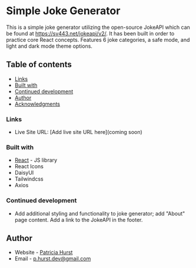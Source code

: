 # Simple Joke Generator

This is a simple joke generator utilizing the open-source JokeAPI which can be found at https://sv443.net/jokeapi/v2/. It has been built in order to practice core React concepts. Features 6 joke categories, a safe mode, and light and dark mode theme options.

## Table of contents

- [Links](#links)
- [Built with](#built-with)
- [Continued development](#continued-development)
- [Author](#author)
- [Acknowledgments](#acknowledgments)

### Links

- Live Site URL: [Add live site URL here](coming soon)

### Built with

- [React](https://reactjs.org/) - JS library
- React Icons
- DaisyUI
- Tailwindcss
- Axios

### Continued development

- Add additional styling and functionality to joke generator; add "About" page content. Add a link to the JokeAPI in the footer.

## Author

- Website - [Patricia Hurst](https://github.com/patricia-hurst)
- Email - p.hurst.dev@gmail.com
